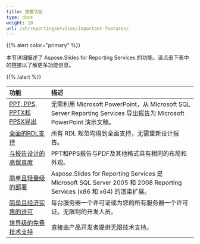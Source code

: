 ```yaml
---
title: 重要功能
type: docs
weight: 10
url: /zh/reportingservices/important-features/
---
```


{{% alert color="primary" %}} 

本节详细描述了 Aspose.Slides for Reporting Services 的功能。请点击下表中的链接以了解更多功能信息。 

{{% /alert %}} 

|**功能** |**描述** |
| :- | :- |
|[PPT, PPS, PPTX和PPSX导出](/slides/zh/reportingservices/ppt-2c-pps-2c-pptx-and-ppsx-export/)|无需利用 Microsoft PowerPoint，从 Microsoft SQL Server Reporting Services 导出报告为 Microsoft PowerPoint 演示文稿。 |
|[全面的RDL支持](/slides/zh/reportingservices/comprehensive-rdl-support/)|所有 RDL 规范均得到全面支持，无需重新设计报告。 |
|[与报告设计的高保真度](/slides/zh/reportingservices/high-fidelity-to-the-report-design/)|PPT和PPS报告与PDF及其他格式具有相同的布局和外观。 |
|[简单且轻量级的部署](/slides/zh/reportingservices/easy-and-lightweight-deployment/)|Aspose.Slides for Reporting Services 是 Microsoft SQL Server 2005 和 2008 Reporting Services (x86 和 x64) 的渲染扩展。 |
|[简单且经济实惠的许可](/slides/zh/reportingservices/simple-and-affordable-licensing/)|每台服务器一个许可证或为您的所有服务器一个许可证。无限制的开发人员。 |
|[世界级的免费技术支持](/slides/zh/reportingservices/world-class-free-technical-support/)|直接由产品开发者提供无限技术支持。 |